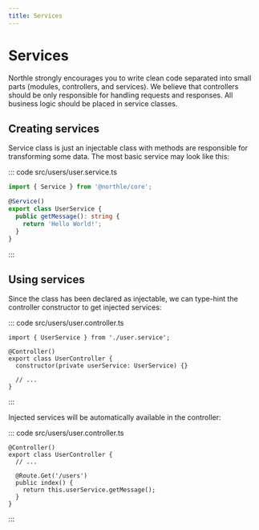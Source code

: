 ```yaml
---
title: Services
---
```


# Services

Northle strongly encourages you to write clean code separated into small parts (modules, controllers, and services). We believe that controllers should be only responsible for handling requests and responses. All business logic should be placed in service classes.

## Creating services

Service class is just an injectable class with methods are responsible for transforming some data. The most basic service may look like this:

::: code src/users/user.service.ts
```ts
import { Service } from '@northle/core';

@Service()
export class UserService {
  public getMessage(): string {
    return 'Hello World!';
  }
}
```
:::

## Using services

Since the class has been declared as injectable, we can type-hint the controller constructor to get injected services:

::: code src/users/user.controller.ts
```ts{5}
import { UserService } from './user.service';

@Controller()
export class UserController {
  constructor(private userService: UserService) {}

  // ...
}
```
:::

Injected services will be automatically available in the controller:

::: code src/users/user.controller.ts
```ts{7}
@Controller()
export class UserController {
  // ...

  @Route.Get('/users')
  public index() {
    return this.userService.getMessage();
  }
}
```
:::
